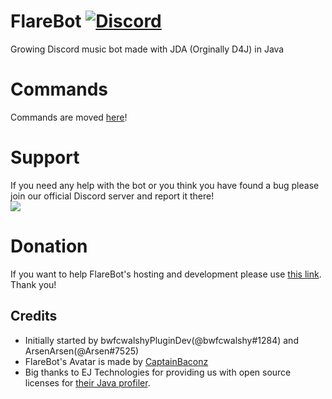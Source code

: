 # FlareBot [![Discord](https://discordapp.com/api/guilds/226785954537406464/widget.png)](https://discord.gg/TTAUGvZ)
Growing Discord music bot made with JDA (Orginally D4J) in Java

# Commands
Commands are moved [here](https://flarebot.stream/#commands)!

# Support
If you need any help with the bot or you think you have found a bug please join our official Discord server and report it there!  
[![](https://discordapp.com/api/guilds/226785954537406464/embed.png?style=banner1)](https://discord.gg/TTAUGvZ)

# Donation
If you want to help FlareBot's hosting and development please use [this link](https://www.paypal.me/FlareBot). Thank you!

## Credits
* Initially started by bwfcwalshyPluginDev(@bwfcwalshy#1284) and ArsenArsen(@Arsen#7525)
* FlareBot's Avatar is made by [CaptainBaconz](https://www.twitch.tv/captainbaconz)
* Big thanks to EJ Technologies for providing us with open source licenses for [their Java profiler](https://www.ej-technologies.com/products/jprofiler/overview.html). 
